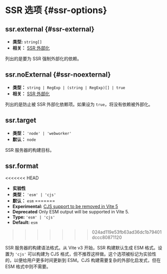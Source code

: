 # SSR 选项 {#ssr-options}

## ssr.external {#ssr-external}

- **类型:** `string[]`
- **相关：** [SSR 外部化](/guide/ssr#ssr-externals)

列出的是要为 SSR 强制外部化的依赖。

## ssr.noExternal {#ssr-noexternal}

- **类型：** `string | RegExp | (string | RegExp)[] | true`
- **相关：** [SSR 外部化](/guide/ssr#ssr-externals)

列出的是防止被 SSR 外部化依赖项。如果设为 `true`，将没有依赖被外部化。

## ssr.target

- **类型：** `'node' | 'webworker'`
- **默认：** `node`

SSR 服务器的构建目标。

## ssr.format

<<<<<<< HEAD
- **实验性**
- **类型：** `'esm' | 'cjs'`
- **默认：** `esm`
=======
- **Experimental:** [CJS support to be removed in Vite 5](https://github.com/vitejs/vite/discussions/13816)
- **Deprecated** Only ESM output will be supported in Vite 5.
- **Type:** `'esm' | 'cjs'`
- **Default:** `esm`
>>>>>>> 024ad119e53fb63ad36dc1b79401dccc80871120

SSR 服务器的构建语法格式。从 Vite v3 开始，SSR 构建默认生成 ESM 格式。设置为 `'cjs'` 可以构建为 CJS 格式，但不推荐这样做。这个选项被标记为实验性的，以便给用户更多时间更新到 ESM。CJS 构建需要复杂的外部化启发式，但在 ESM 格式中则不需要。
